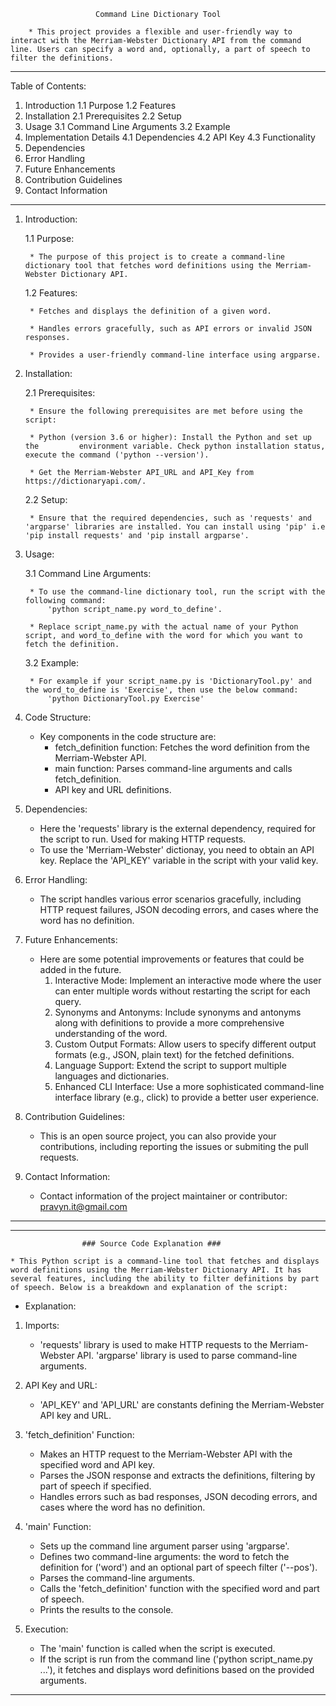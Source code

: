                                  
                       Command Line Dictionary Tool

        * This project provides a flexible and user-friendly way to interact with the Merriam-Webster Dictionary API from the command line. Users can specify a word and, optionally, a part of speech to filter the definitions.

***************************************************************************************
Table of Contents:
1. Introduction
    1.1 Purpose
    1.2 Features
2. Installation
    2.1 Prerequisites
    2.2 Setup
3. Usage
    3.1 Command Line Arguments
    3.2 Example
4. Implementation Details
    4.1 Dependencies
    4.2 API Key
    4.3 Functionality
5. Dependencies
6. Error Handling
7. Future Enhancements
8. Contribution Guidelines
9. Contact Information
***************************************************************************************


1. Introduction:
    
    1.1 Purpose:
        
        * The purpose of this project is to create a command-line dictionary tool that fetches word definitions using the Merriam-Webster Dictionary API.

    1.2 Features:
        
        * Fetches and displays the definition of a given word.
        
        * Handles errors gracefully, such as API errors or invalid JSON responses.
        
        * Provides a user-friendly command-line interface using argparse.

2. Installation:

    2.1 Prerequisites:

        * Ensure the following prerequisites are met before using the script:
        
        * Python (version 3.6 or higher): Install the Python and set up the         environment variable. Check python installation status, execute the command ('python --version').
        
        * Get the Merriam-Webster API_URL and API_Key from https://dictionaryapi.com/. 

    2.2 Setup:
        
        * Ensure that the required dependencies, such as 'requests' and 'argparse' libraries are installed. You can install using 'pip' i.e 'pip install requests' and 'pip install argparse'.

3. Usage:

    3.1 Command Line Arguments:
        
        * To use the command-line dictionary tool, run the script with the following command:
            'python script_name.py word_to_define'.
        
        * Replace script_name.py with the actual name of your Python script, and word_to_define with the word for which you want to fetch the definition.
    
    3.2 Example:
        
        * For example if your script_name.py is 'DictionaryTool.py' and the word_to_define is 'Exercise', then use the below command:
            'python DictionaryTool.py Exercise'

4. Code Structure:

    * Key components in the code structure are:
        * fetch_definition function: Fetches the word definition from the Merriam-Webster API.
        * main function: Parses command-line arguments and calls fetch_definition.
        * API key and URL definitions.

5. Dependencies:

    * Here the 'requests' library is the external dependency, required for the script to run. Used for making HTTP requests.
    * To use the 'Merriam-Webster' dictionay, you need to obtain an API key. Replace the 'API_KEY' variable in the script with your valid key.

6. Error Handling:

    * The script handles various error scenarios gracefully, including HTTP request failures, JSON decoding errors, and cases where the word has no definition.

7. Future Enhancements:

    * Here are some potential improvements or features that could be added in the future.
        1. Interactive Mode:
            Implement an interactive mode where the user can enter multiple words without restarting the script for each query.
        2. Synonyms and Antonyms:
            Include synonyms and antonyms along with definitions to provide a more comprehensive understanding of the word.
        3. Custom Output Formats:
            Allow users to specify different output formats (e.g., JSON, plain text) for the fetched definitions.
        4. Language Support:
            Extend the script to support multiple languages and dictionaries.
        5. Enhanced CLI Interface:
            Use a more sophisticated command-line interface library (e.g., click) to provide a better user experience.

8. Contribution Guidelines:

    * This is an open source project, you can also provide your contributions, including reporting the issues or submiting the pull requests.


9. Contact Information:

    * Contact information of the project maintainer or contributor: pravyn.it@gmail.com

***************************************************************************************


***************************************************************************************
                    ### Source Code Explanation ###

    * This Python script is a command-line tool that fetches and displays word definitions using the Merriam-Webster Dictionary API. It has several features, including the ability to filter definitions by part of speech. Below is a breakdown and explanation of the script:

* Explanation:

1. Imports:
    * 'requests' library is used to make HTTP requests to the Merriam-Webster API.
    'argparse' library is used to parse command-line arguments.

2. API Key and URL:
    * 'API_KEY' and 'API_URL' are constants defining the Merriam-Webster API key and URL.
      
3. 'fetch_definition' Function:
    * Makes an HTTP request to the Merriam-Webster API with the specified word and API key.
    * Parses the JSON response and extracts the definitions, filtering by part of speech if specified.
    * Handles errors such as bad responses, JSON decoding errors, and cases where the word has no definition.

4. 'main' Function:
    * Sets up the command line argument parser using 'argparse'.
    * Defines two command-line arguments: the word to fetch the definition for ('word') and an optional part of speech filter ('--pos').
    * Parses the command-line arguments.
    * Calls the 'fetch_definition' function with the specified word and part of speech.
    * Prints the results to the console.

5. Execution:
    * The 'main' function is called when the script is executed.
    * If the script is run from the command line ('python script_name.py ...'), it fetches and displays word definitions based on the provided arguments.

***************************************************************************************

